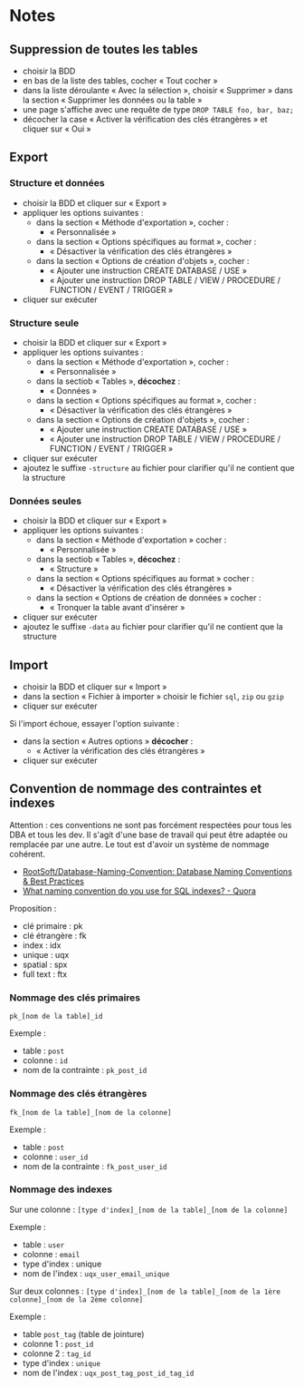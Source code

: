 # Notes

## Suppression de toutes les tables

- choisir la BDD
- en bas de la liste des tables, cocher « Tout cocher » 
- dans la liste déroulante « Avec la sélection », choisir « Supprimer » dans la section « Supprimer les données ou la table »
- une page s'affiche avec une requête de type `DROP TABLE foo, bar, baz;`
- décocher la case «  Activer la vérification des clés étrangères  » et cliquer sur « Oui »

## Export

### Structure et données

- choisir la BDD et cliquer sur « Export »
- appliquer les options suivantes :
  - dans la section « Méthode d'exportation », cocher :
    - « Personnalisée »
  - dans la section « Options spécifiques au format », cocher :
    - « Désactiver la vérification des clés étrangères »
  - dans la section « Options de création d'objets », cocher :
    - « Ajouter une instruction CREATE DATABASE / USE »
    - « Ajouter une instruction DROP TABLE / VIEW / PROCEDURE / FUNCTION / EVENT / TRIGGER »
- cliquer sur exécuter

### Structure seule

- choisir la BDD et cliquer sur « Export »
- appliquer les options suivantes :
  - dans la section « Méthode d'exportation », cocher :
    - « Personnalisée »
  - dans la sectiob « Tables », **décochez** :
    - « Données »
  - dans la section « Options spécifiques au format », cocher :
    - « Désactiver la vérification des clés étrangères »
  - dans la section « Options de création d'objets », cocher :
    - « Ajouter une instruction CREATE DATABASE / USE »
    - « Ajouter une instruction DROP TABLE / VIEW / PROCEDURE / FUNCTION / EVENT / TRIGGER »
- cliquer sur exécuter
- ajoutez le suffixe `-structure` au fichier pour clarifier qu'il ne contient que la structure

### Données seules

- choisir la BDD et cliquer sur « Export »
- appliquer les options suivantes :
  - dans la section « Méthode d'exportation » cocher :
    - « Personnalisée »
  - dans la sectiob « Tables », **décochez** :
    - « Structure »
  - dans la section « Options spécifiques au format » cocher :
    - « Désactiver la vérification des clés étrangères »
  - dans la section « Options de création de données » cocher :
    - « Tronquer la table avant d'insérer »
- cliquer sur exécuter
- ajoutez le suffixe `-data` au fichier pour clarifier qu'il ne contient que la structure

## Import

- choisir la BDD et cliquer sur « Import »
- dans la section « Fichier à importer » choisir le fichier `sql`, `zip` ou `gzip`
- cliquer sur exécuter

Si l'import échoue, essayer l'option suivante :
- dans la section « Autres options » **décocher** :
  - « Activer la vérification des clés étrangères »
- cliquer sur exécuter

## Convention de nommage des contraintes et indexes

Attention : ces conventions ne sont pas forcément respectées pour tous les DBA et tous les dev.
Il s'agit d'une base de travail qui peut être adaptée ou remplacée par une autre.
Le tout est d'avoir un système de nommage cohérent.

- [RootSoft/Database-Naming-Convention: Database Naming Conventions & Best Practices](https://github.com/RootSoft/Database-Naming-Convention)
- [What naming convention do you use for SQL indexes? - Quora](https://www.quora.com/What-naming-convention-do-you-use-for-SQL-indexes)

Proposition :

- clé primaire : pk
- clé étrangère : fk
- index : idx
- unique : uqx
- spatial : spx
- full text : ftx

### Nommage des clés primaires

`pk_[nom de la table]_id`

Exemple :

- table : `post`
- colonne : `id`
- nom de la contrainte : `pk_post_id`

### Nommage des clés étrangères

`fk_[nom de la table]_[nom de la colonne]`

Exemple :

- table : `post`
- colonne : `user_id`
- nom de la contrainte : `fk_post_user_id`

### Nommage des indexes

Sur une colonne : `[type d'index]_[nom de la table]_[nom de la colonne]`

Exemple :

- table : `user`
- colonne : `email`
- type d'index : unique
- nom de l'index : `uqx_user_email_unique`

Sur deux colonnes : `[type d'index]_[nom de la table]_[nom de la 1ère colonne]_[nom de la 2ème colonne]`

Exemple :

- table `post_tag` (table de jointure)
- colonne 1 : `post_id`
- colonne 2 : `tag_id`
- type d'index : `unique`
- nom de l'index : `uqx_post_tag_post_id_tag_id`

